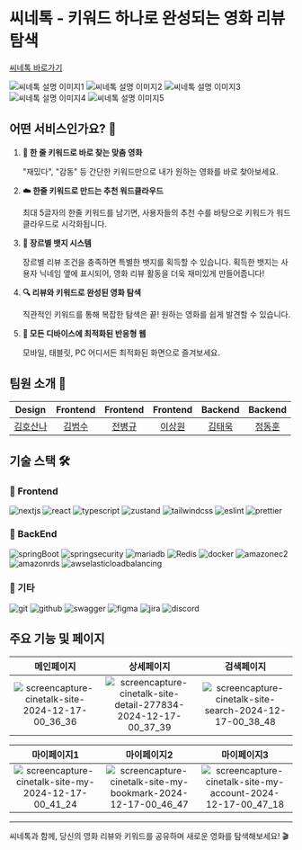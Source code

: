 # 씨네톡 - 키워드 하나로 완성되는 영화 리뷰 탐색

[씨네톡 바로가기](https://www.cinetalk.site/)

![씨네톡 설명 이미지1](https://github.com/user-attachments/assets/5a93c6d4-1077-4efa-b72e-4d994ebb5461)
![씨네톡 설명 이미지2](https://github.com/user-attachments/assets/a9118e7e-910d-45da-8286-bcc8db2af504)
![씨네톡 설명 이미지3](https://github.com/user-attachments/assets/5eb2293d-3920-49f3-9caf-7f44c403a4cc)
![씨네톡 설명 이미지4](https://github.com/user-attachments/assets/7aea417f-891a-4bf0-a802-0a9462369313)
![씨네톡 설명 이미지5](https://github.com/user-attachments/assets/6e08c0a4-cf2d-454d-9b55-3319f7a613a6)

## 어떤 서비스인가요? 🎥

1. **🔑 한 줄 키워드로 바로 찾는 맞춤 영화**

   "재밌다", "감동" 등 간단한 키워드만으로 내가 원하는 영화를 바로 찾아보세요.

2. **☁️ 한줄 키워드로 만드는 추천 워드클라우드**

   최대 5글자의 한줄 키워드를 남기면, 사용자들의 추천 수를 바탕으로 키워드가 워드클라우드로 시각화됩니다.

3. **🏅 장르별 뱃지 시스템**

   장르별 리뷰 조건을 충족하면 특별한 뱃지를 획득할 수 있습니다.
   획득한 뱃지는 사용자 닉네임 옆에 표시되어, 영화 리뷰 활동을 더욱 재미있게 만들어줍니다!

4. **🔍 리뷰와 키워드로 완성된 영화 탐색**

   직관적인 키워드를 통해 복잡한 탐색은 끝! 원하는 영화를 쉽게 발견할 수 있습니다.

5. **📱 모든 디바이스에 최적화된 반응형 웹**

   모바일, 태블릿, PC 어디서든 최적화된 화면으로 즐겨보세요.



## 팀원 소개 👥

|                  Design                  |                Frontend                |                Frontend                |               Frontend                |                Backend                |                 Backend                 |
| :--------------------------------------: | :------------------------------------: | :------------------------------------: | :-----------------------------------: | :-----------------------------------: | :-------------------------------------: |
| [김호산나](https://blog.naver.com/mtme_) | [김범수](https://github.com/Devinix00) | [전병규](https://github.com/lovaoi777) | [이상원](https://github.com/bisari31) | [김태욱](https://github.com/TAEWOOKK) | [정동훈](https://github.com/jjeongdong) |

## 기술 스택 🛠️

### 🚀 Frontend

![nextjs](https://img.shields.io/badge/nextjs-000000?style=for-the-badge&logo=nextdotjs&logoColor=fff)
![react](https://img.shields.io/badge/react-61DAFB?style=for-the-badge&logo=react&logoColor=000)
![typescript](https://img.shields.io/badge/typescript-3178C6?style=for-the-badge&logo=typescript&logoColor=fff)
![zustand](https://img.shields.io/badge/zustand-000?style=for-the-badge&logo=zustand&logoColor=000)
![tailwindcss](https://img.shields.io/badge/tailwindcss-fff?style=for-the-badge&logo=tailwindcss&logoColor=06B6D4)
![eslint](https://img.shields.io/badge/eslint-4B32C3?style=for-the-badge&logo=eslint&logoColor=fff)
![prettier](https://img.shields.io/badge/prettier-F7B93E?style=for-the-badge&logo=prettier&logoColor=000)

### 🚀 BackEnd
![springBoot](https://img.shields.io/badge/springboot-6DB33F?style=for-the-badge&logo=springboot&logoColor=000)
![springsecurity](https://img.shields.io/badge/spring_security-6DB33F?style=for-the-badge&logo=springsecurity&logoColor=000)
![mariadb](https://img.shields.io/badge/mariadb-003545?style=for-the-badge&logo=mariadb&logoColor=000)
![Redis](https://img.shields.io/badge/Redis-FF4438?style=for-the-badge&logo=Redis&logoColor=000)
![docker](https://img.shields.io/badge/docker-2496ED?style=for-the-badge&logo=docker&logoColor=000)
![amazonec2](https://img.shields.io/badge/amazon_ec2-FF9900?style=for-the-badge&logo=amazonec2&logoColor=000)
![amazonrds](https://img.shields.io/badge/amazon_rds-527FFF?style=for-the-badge&logo=amazonrds&logoColor=000)
![awselasticloadbalancing](https://img.shields.io/badge/aws_elastic_load_balancing-8C4FFF?style=for-the-badge&logo=awselasticloadbalancing&logoColor=000)


### 💼 기타

![git](https://img.shields.io/badge/git-F05032?style=for-the-badge&logo=git&logoColor=fff)
![github](https://img.shields.io/badge/github-F05032?style=for-the-badge&logo=github&logoColor=fff)
![swagger](https://img.shields.io/badge/swagger-85EA2D?style=for-the-badge&logo=swagger&logoColor=000)
![figma](https://img.shields.io/badge/figma-F24E1E?style=for-the-badge&logo=figma&logoColor=fff)
![jira](https://img.shields.io/badge/jira-0052CC?style=for-the-badge&logo=jira&logoColor=fff)
![discord](https://img.shields.io/badge/discord-181717?style=for-the-badge&logo=discord&logoColor=fff)

## 주요 기능 및 페이지

|                                                             메인페이지                                                              |                                                                    상세페이지                                                                     |                                                                 검색페이지                                                                 |
| :---------------------------------------------------------------------------------------------------------------------------------: | :-----------------------------------------------------------------------------------------------------------------------------------------------: | :----------------------------------------------------------------------------------------------------------------------------------------: |
| ![screencapture-cinetalk-site-2024-12-17-00_36_36](https://github.com/user-attachments/assets/85e15905-5eba-4304-832b-45437faee9af) | ![screencapture-cinetalk-site-detail-277834-2024-12-17-00_37_39](https://github.com/user-attachments/assets/3de52887-995b-4f97-8178-e1f3361023a6) | ![screencapture-cinetalk-site-search-2024-12-17-00_38_48](https://github.com/user-attachments/assets/c056f636-4dea-46af-893e-4435b5ad4780) |

|                                                              마이페이지1                                                               |                                                                   마이페이지2                                                                   |                                                                  마이페이지3                                                                   |
| :------------------------------------------------------------------------------------------------------------------------------------: | :---------------------------------------------------------------------------------------------------------------------------------------------: | :--------------------------------------------------------------------------------------------------------------------------------------------: |
| ![screencapture-cinetalk-site-my-2024-12-17-00_41_24](https://github.com/user-attachments/assets/0a4ead70-59c1-4d23-9fcf-1257cdccbfac) | ![screencapture-cinetalk-site-my-bookmark-2024-12-17-00_46_47](https://github.com/user-attachments/assets/b7c46e95-bd0f-4432-891a-bab1f90d7677) | ![screencapture-cinetalk-site-my-account-2024-12-17-00_47_18](https://github.com/user-attachments/assets/4d9c9753-e8b9-4488-bbb5-e22d19bf087d) |

---

씨네톡과 함께, 당신의 영화 리뷰와 키워드를 공유하며 새로운 영화를 탐색해보세요! 🎬

